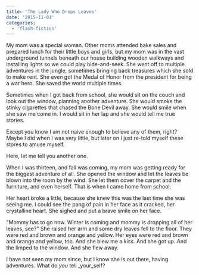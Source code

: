```yaml
---
title: 'The Lady Who Drops Leaves'
date: '2015-11-01'
categories:
  - 'flash-fiction'
---
```


My mom was a special woman. Other moms attended bake sales and prepared lunch
for their little boys and girls, but my mom was in the vast underground tunnels
beneath our house building wooden walkways and installing lights so we could
play hide-and-seek. She went off to multiple adventures in the jungle, sometimes
bringing back treasures which she sold to make rent. She even got the Medal of
Honor from the president for being a war hero. She saved the world multiple
times.

<!-- truncate -->

Sometimes when I got back from school, she would sit on the couch and look out
the window, planning another adventure. She would smoke the stinky cigarettes
that chased the Bone Devil away. She would smile when she saw me come in. I
would sit in her lap and she would tell me true stories.

Except you know I am not naive enough to believe any of them, right? Maybe I did
when I was very little, but later on I just re-told myself these stores to amuse
myself.

Here, let me tell you another one.

When I was thirteen, and fall was coming, my mom was getting ready for the
biggest adventure of all. She opened the window and let the leaves be blown into
the room by the wind. She let them cover the carpet and the furniture, and even
herself. That is when I came home from school.

Her heart broke a little, because she knew this was the last time she was seeing
me. I could see the pang of pain in her face as it cracked, her crystalline
heart. She sighed and put a brave smile on her face.

"Mommy has to go now. Winter is coming and mommy is dropping all of her leaves,
see?" She raised her arm and some dry leaves fell to the floor. They were red
and brown and orange and yellow. Her eyes were red and brown and orange and
yellow, too. And she blew me a kiss. And she got up. And the limped to the
window. And she flew away.

I have not seen my mom since, but I know she is out there, having adventures.
What do _you_ tell \_your_self?

